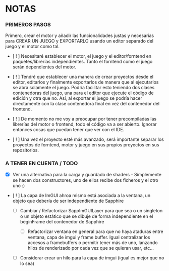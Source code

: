# NOTAS

### PRIMEROS PASOS

Primero, crear el motor y añadir las funcionalidades justas y necesarias para CREAR UN JUEGO y EXPORTARLO usando
un editor separado del juego y el motor como tal.

- [ ! ] Necesitaré establecer el motor, el juego y el editor/forntend en paquetes/librerías independientes. Tanto
        el forntend como el juego serán dependientes del motor.

- [ ! ] Tendré que establecer una manera de crear proyectos desde el editor, editarlos y finalmente exportarlos de
manera que al ejecutarlos se abra solamente el juego. Podría facilitar esto teniendo dos clases contenedoras del
juego, una para el editor que ejecute el código de edición y otra que no. Así, al exportar el juego se podría
hacer directamente con la clase contenedora final en vez del contenedor del frontend.

- [ ! ] De momento no me voy a preocupar por tener precompiladas las librerías del motor o frontend, todo el
código va a ser abierto. Ignorar entonces cosas que puedan tener que ver con el IDE.

- [ ! ] Una vez el proyecto esté más avanzado, será importante separar los proyectos de forntend, motor y
 juego en sus propios proyectos en sus repositorios.

### A TENER EN CUENTA / TODO

- [x] Ver una alternativa para la carga y guardado de shaders
        - Simplemente se hacen dos constructores, uno de ellos recibe dos ficheros y el otro uno :)
      
- [ ! ] La capa de ImGUI ahroa mismo está asociada a la ventana, un objeto que debería de ser independiente de Sapphire
  - [ ] Cambiar / Refactorizar SappImGUILayer para que sea o un singleton o un objeto estático que se dibuje de forma
        independiente en el beginFrame del contenedor de Sapphire
    - [ ] Refactorizar ventana en general para que no haya ataduras entre ventana, capa de imgui y frame buffer. Igual
            centralizar los accesos a framebuffers o permitir tener más de uno, lanzando hilos de renderizado por cada vez
            que se quieran usar, etc...
  - [ ] Considerar crear un hilo para la capa de imgui (igual es mejor que no lo sea)


